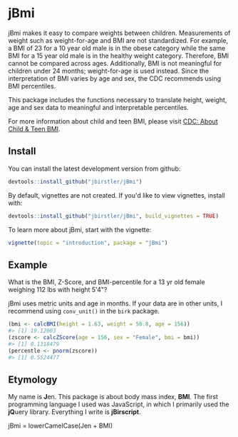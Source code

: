 
<!-- README.md is generated from README.Rmd. Please edit that file -->
jBmi
====

jBmi makes it easy to compare weights between children. Measurements of weight such as weight-for-age and BMI are not standardized. For example, a BMI of 23 for a 10 year old male is in the obese category while the same BMI for a 15 year old male is in the healthy weight category. Therefore, BMI cannot be compared across ages. Additionally, BMI is not meaningful for children under 24 months; weight-for-age is used instead. Since the interpretation of BMI varies by age and sex, the CDC recommends using BMI percentiles.

This package includes the functions necessary to translate height, weight, age and sex data to meaningful and interpretable percentiles.

For more information about child and teen BMI, please visit [CDC: About Child & Teen BMI](http://www.cdc.gov/healthyweight/assessing/bmi/childrens_bmi/about_childrens_bmi.html).

Install
-------

You can install the latest development version from github:

``` r
devtools::install_github("jbirstler/jBmi")
```

By default, vignettes are not created. If you'd like to view vignettes, install with:

``` r
devtools::install_github("jbirstler/jBmi", build_vignettes = TRUE)
```

To learn more about jBmi, start with the vignette:

``` r
vignette(topic = "introduction", package = "jBmi")
```

Example
-------

What is the BMI, Z-Score, and BMI-percentile for a 13 yr old female weighing 112 lbs with height 5'4"?

jBmi uses metric units and age in months. If your data are in other units, I recommend using `conv_unit()` in the `birk` package.

``` r
(bmi <- calcBMI(height = 1.63, weight = 50.8, age = 156))
#> [1] 19.12003
(zscore <- calcZScore(age = 156, sex = "Female", bmi = bmi))
#> [1] 0.1318479
(percentle <- pnorm(zscore))
#> [1] 0.5524477
```

Etymology
---------

My name is **J**en. This package is about body mass index, **BMI**. The first programming language I used was JavaScript, in which I primarily used the **jQ**uery library. Everything I write is **jBirscript**.

jBmi = lowerCamelCase(Jen + BMI)
